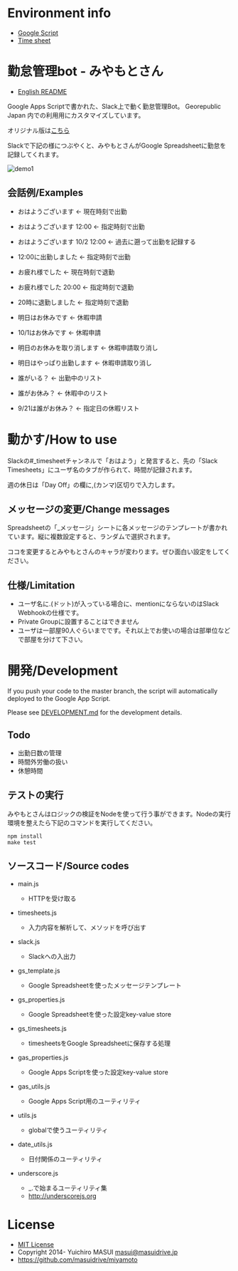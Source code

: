 # Environment info

- [Google Script](https://script.google.com/a/georepublic.de/d/1AjXYh64xSZDxWJLe8sSzU4gn2fyN5XKAaKYz5cCq9j7Djlh6tZkEKA7o/edit?usp=drive_web)
- [Time sheet](https://docs.google.com/spreadsheets/d/12brcISXijWvdK6X3qDxk7E5fvD7D8QrJKM09DqbCR_Q/edit#gid=0)

# 勤怠管理bot - みやもとさん

- [English README](README_en.md)

Google Apps Scriptで書かれた、Slack上で動く勤怠管理Bot。
Georepublic Japan 内での利用用にカスタマイズしています。

オリジナル版は[こちら](https://github.com/masuidrive/miyamoto)

Slackで下記の様につぶやくと、みやもとさんがGoogle Spreadsheetに勤怠を記録してくれます。

![demo1](https://raw.githubusercontent.com/masuidrive/miyamoto/master/docs/images/demo1.png)

## 会話例/Examples

- おはようございます ← 現在時刻で出勤
- おはようございます 12:00 ← 指定時刻で出勤
- おはようございます 10/2 12:00 ← 過去に遡って出勤を記録する
- 12:00に出勤しました ← 指定時刻で出勤
- お疲れ様でした ← 現在時刻で退勤
- お疲れ様でした 20:00 ← 指定時刻で退勤
- 20時に退勤しました ← 指定時刻で退勤
- 明日はお休みです ← 休暇申請
- 10/1はお休みです ← 休暇申請
- 明日のお休みを取り消します ← 休暇申請取り消し
- 明日はやっぱり出勤します ← 休暇申請取り消し

- 誰がいる？ ← 出勤中のリスト
- 誰がお休み？ ← 休暇中のリスト
- 9/21は誰がお休み？ ← 指定日の休暇リスト

# 動かす/How to use

Slackの#_timesheetチャンネルで「おはよう」と発言すると、先の「Slack Timesheets」にユーザ名のタブが作られて、時間が記録されます。

週の休日は「Day Off」の欄に,(カンマ)区切りで入力します。

## メッセージの変更/Change messages

Spreadsheetの「_メッセージ」シートに各メッセージのテンプレートが書かれています。縦に複数設定すると、ランダムで選択されます。

ココを変更するとみやもとさんのキャラが変わります。ぜひ面白い設定をしてください。


## 仕様/Limitation

- ユーザ名に.(ドット)が入っている場合に、mentionにならないのはSlack Webhookの仕様です。
- Private Groupに設置することはできません
- ユーザは一部屋90人ぐらいまでです。それ以上でお使いの場合は部単位などで部屋を分けて下さい。

# 開発/Development

If you push your code to the master branch, the script will automatically deployed to the Google App Script.

Please see [DEVELOPMENT.md](DEVELOPMENT.md) for the development details.

## Todo

- 出勤日数の管理
- 時間外労働の扱い
- 休憩時間

## テストの実行

みやもとさんはロジックの検証をNodeを使って行う事ができます。Nodeの実行環境を整えたら下記のコマンドを実行してください。

```
npm install
make test
```

## ソースコード/Source codes

- main.js
  - HTTPを受け取る

- timesheets.js
  - 入力内容を解析して、メソッドを呼び出す

- slack.js
  - Slackへの入出力

- gs_template.js
  - Google Spreadsheetを使ったメッセージテンプレート

- gs_properties.js
  - Google Spreadsheetを使った設定key-value store

- gs_timesheets.js
  - timesheetsをGoogle Spreadsheetに保存する処理

- gas_properties.js
  - Google Apps Scriptを使った設定key-value store

- gas_utils.js
  - Google Apps Script用のユーティリティ

- utils.js
  - globalで使うユーティリティ

- date_utils.js
  - 日付関係のユーティリティ

- underscore.js
  - _.で始まるユーティリティ集
  - http://underscorejs.org


# License

- [MIT License](http://opensource.org/licenses/MIT)
- Copyright 2014- Yuichiro MASUI <masui@masuidrive.jp>
- https://github.com/masuidrive/miyamoto
